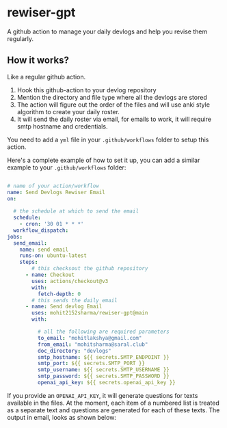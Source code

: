 # rewiser-gpt

A github action to manage your daily devlogs and help you revise them regularly.


## How it works?

Like a regular github action.
1. Hook this github-action to your devlog repository
2. Mention the directory and file type where all the devlogs are stored
3. The action will figure out the order of the files and will use anki style algorithm to create your daily roster.
4. It will send the daily roster via email, for emails to work, it will require smtp hostname and credentials.

You need to add a `yml` file in your `.github/workflows` folder to setup this action.

Here's a complete example of how to set it up, you can add a similar example to your `.github/workflows` folder:

```yml

# name of your action/workflow
name: Send Devlogs Rewiser Email
on:
  
  # the schedule at which to send the email
  schedule:
    - cron: '30 01 * * *'
  workflow_dispatch:
jobs:
  send_email:
    name: send email
    runs-on: ubuntu-latest
    steps:
        # this checksout the github repository
      - name: Checkout
        uses: actions/checkout@v3
        with:
          fetch-depth: 0
        # this sends the daily email
      - name: Send devlog Email
        uses: mohit2152sharma/rewiser-gpt@main
        with:

          # all the following are required parameters
          to_email: "mohitlakshya@gmail.com"
          from_email: "mohitsharma@saral.club"
          doc_directory: "devlogs"
          smtp_hostname: ${{ secrets.SMTP_ENDPOINT }}
          smtp_port: ${{ secrets.SMTP_PORT }}
          smtp_username: ${{ secrets.SMTP_USERNAME }}
          smtp_password: ${{ secrets.SMTP_PASSWORD }}
          openai_api_key: ${{ secrets.openai_api_key }}
```

If you provide an `OPENAI_API_KEY`, it will generate questions for texts available in the files. At the moment, each item of a numbered list is treated as a separate text and questions are generated for each of these texts. The output in email, looks as shown below:

